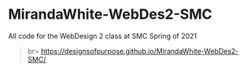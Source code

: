 # MirandaWhite-WebDes2-SMC
All code for the WebDesign 2 class at SMC Spring of 2021
>br>
https://designsofpurpose.github.io/MirandaWhite-WebDes2-SMC/
